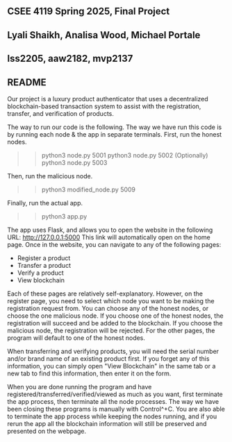 ## CSEE 4119 Spring 2025, Final Project
## Lyali Shaikh, Analisa Wood, Michael Portale
## lss2205, aaw2182, mvp2137
## README

Our project is a luxury product authenticator that uses a decentralized blockchain-based transaction system to assist with the registration, transfer, and verification of products. 

The way to run our code is the following. The way we have run this code is by running each node & the app in separate terminals. 
First, run the honest nodes. 
>> python3 node.py 5001
>> python3 node.py 5002
>> (Optionally) python3 node.py 5003

Then, run the malicious node. 
>> python3 modified_node.py 5009

Finally, run the actual app. 
>> python3 app.py 

The app uses Flask, and allows you to open the website in the following URL: http://127.0.0.1:5000
This link will automatically open on the home page. Once in the website, you can navigate to any of the following pages:
- Register a product
- Transfer a product
- Verify a product
- View blockchain 

Each of these pages are relatively self-explanatory. However, on the register page, you need to select which node you want to be making the registration request from. You can choose any of the honest nodes, or choose the one malicious node. If you choose one of the honest nodes, the registration will succeed and be added to the blockchain. If you choose the malicious node, the registration will be rejected. For the other pages, the program will default to one of the honest nodes. 

When transferring and verifying products, you will need the serial number and/or brand name of an existing product first. If you forget any of this information, you can simply open "View Blockchain" in the same tab or a new tab to find this information, then enter it on the form.  

When you are done running the program and have registered/transferred/verified/viewed as much as you want, first terminate the app process, then terminate all the node processes. The way we have been closing these programs is manually with Control^+C. You are also able to terminate the app process while keeping the nodes running, and if you rerun the app all the blockchain information will still be preserved and presented on the webpage. 